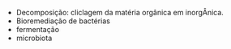 
- Decomposição: cliclagem da matéria orgânica em inorgÂnica. 
- Bioremediação de bactérias
- fermentação
- microbiota
